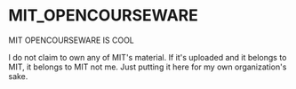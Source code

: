 # MIT_OPENCOURSEWARE
 MIT OPENCOURSEWARE IS COOL

I do not claim to own any of MIT's material. If it's uploaded and it belongs to MIT, it belongs to MIT not me. Just putting it here for my own organization's sake.
